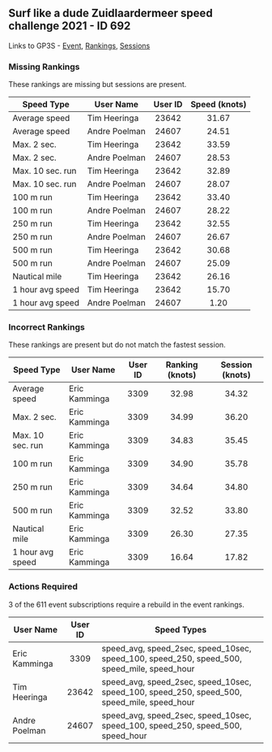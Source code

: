 ## Surf like a dude Zuidlaardermeer speed challenge 2021 - ID 692

Links to GP3S - [Event](https://www.gps-speedsurfing.com/default.aspx?mnu=event&val=692), [Rankings](https://www.gps-speedsurfing.com/default.aspx?mnu=eventranking&val=692), [Sessions](https://www.gps-speedsurfing.com/default.aspx?mnu=eventsessions&val=692)

### Missing Rankings

These rankings are missing but sessions are present.

| Speed Type | User Name | User ID | Speed (knots) |
| ---------- | --------- | :-----: | :-----------: |
| Average speed | Tim Heeringa | 23642 | 31.67 |
| Average speed | Andre Poelman | 24607 | 24.51 |
| Max. 2 sec. | Tim Heeringa | 23642 | 33.59 |
| Max. 2 sec. | Andre Poelman | 24607 | 28.53 |
| Max. 10 sec. run | Tim Heeringa | 23642 | 32.89 |
| Max. 10 sec. run | Andre Poelman | 24607 | 28.07 |
| 100 m run | Tim Heeringa | 23642 | 33.40 |
| 100 m run | Andre Poelman | 24607 | 28.22 |
| 250 m run | Tim Heeringa | 23642 | 32.55 |
| 250 m run | Andre Poelman | 24607 | 26.67 |
| 500 m run | Tim Heeringa | 23642 | 30.68 |
| 500 m run | Andre Poelman | 24607 | 25.09 |
| Nautical mile | Tim Heeringa | 23642 | 26.16 |
| 1 hour avg speed | Tim Heeringa | 23642 | 15.70 |
| 1 hour avg speed | Andre Poelman | 24607 | 1.20 |

### Incorrect Rankings

These rankings are present but do not match the fastest session.

| Speed Type | User Name | User ID | Ranking (knots) | Session (knots) |
| ---------- | --------- | :-----: | :-------------: | :-------------: |
| Average speed | Eric Kamminga | 3309 | 32.98 | 34.32 |
| Max. 2 sec. | Eric Kamminga | 3309 | 34.99 | 36.20 |
| Max. 10 sec. run | Eric Kamminga | 3309 | 34.83 | 35.45 |
| 100 m run | Eric Kamminga | 3309 | 34.90 | 35.78 |
| 250 m run | Eric Kamminga | 3309 | 34.64 | 34.80 |
| 500 m run | Eric Kamminga | 3309 | 32.52 | 33.80 |
| Nautical mile | Eric Kamminga | 3309 | 26.30 | 27.35 |
| 1 hour avg speed | Eric Kamminga | 3309 | 16.64 | 17.82 |

### Actions Required

3 of the 611 event subscriptions require a rebuild in the event rankings.

| User Name | User ID | Speed Types |
| --------- | :-----: | ----------- |
| Eric Kamminga | 3309 | speed_avg, speed_2sec, speed_10sec, speed_100, speed_250, speed_500, speed_mile, speed_hour |
| Tim Heeringa | 23642 | speed_avg, speed_2sec, speed_10sec, speed_100, speed_250, speed_500, speed_mile, speed_hour |
| Andre Poelman | 24607 | speed_avg, speed_2sec, speed_10sec, speed_100, speed_250, speed_500, speed_hour |
